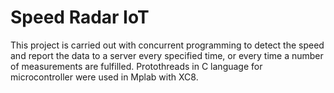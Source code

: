 # Speed Radar IoT
This project is carried out with concurrent programming to detect the speed and report the data to a server every specified time, or every time a number of measurements are fulfilled. Protothreads in C language for microcontroller were used in Mplab with XC8.
